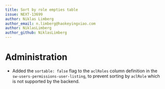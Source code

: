 ```yaml
---
title: Sort by role empties table
issue: NEXT-13699
author: Niklas Limberg
author_email: n.limberg@haokeyingxiao.com
author: NiklasLimberg
author_github: NiklasLimberg
---
```

# Administration
* Added the `sortable: false` flag to the `aclRoles` column definition in the `sw-users-permissions-user-listing`, to prevent sorting by `aclRole` which is not supported by the backend.
